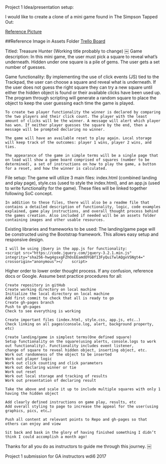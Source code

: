 Project 1 Idea/presentation setup:

I would like to create a clone of a mini game found in The Simpson Tapped Out:

[Reference Picture](https://github.com/trumpetcoder/Project-1/blob/master/IMG_0019.png)

##Reference Image in Assets Folder
[Trello Board](https://trello.com/b/ZJJ9R1HC/project-1-board)

Titled: Treasure Hunter (Working title probably to change)
￼
Game description:
	In this mini game, the user must pick a square to reveal what’s underneath. Hidden under one square is a pile of gems. The user gets a set number of guesses. 

Game functionality:
	By implementing the use of click events (JS) tied to the Trackpad, the user can choose a square and reveal what is underneath. If the user does not guess the right 	square they can try a new square until either the hidden object is found or their available clicks have been used up. The program through scripting will generate a random square to place the object to keep the user guessing each time the game is played. 
	
	To create two player functionality the winner is declared by comparing the two players and their click count. The player with the least amount of clicks will be the winner. A message will alert which player has won. If neither player guesses the square by the end, then a message will be prompted declaring no winner. 
	
	The game will have an available reset to play again. Local storage will keep track of the outcomes: player 1 wins, player 2 wins, and ties. 

	The appearance of the game in simple terms will be a single page that on load will show a game board comprised of squares (number to be determined), a set of instructions on how to play the game, a button for a reset, and how the winner is calculated. 

File setup:
	The game will utilize 3 main files: index.html (combined landing and play page), style.css (used to style the index.html), and an app.js (used to write functionality for the game). These files will be linked together following SoC concept. 

	In addition to these files, there will also be a readme file that contains a detailed description of functionality, logic, code examples explained, game play instructions, and overall thought process behind the games creation. Also included if needed will be an assets folder containing images and other usable resources.

Existing libraries and frameworks to be used:
	The landing/game page will be constructed using the Bootstrap framework. This allows easy setup and responsive design.
	<link rel="stylesheet" href="https://maxcdn.bootstrapcdn.com/bootstrap/3.3.7/css/bootstrap.min.css">

	I will be using jQuery in the app.js for functionality:
	<script src="https://code.jquery.com/jquery-3.2.1.min.js" integrity="sha256-hwg4gsxgFZhOsEEamdOYGBf13FyQuiTwlAQgxVSNgt4=" crossorigin="anonymous"></	script>

Higher order to lower order thought process. If any confusion, reference docs or Google. Assume best practice procedures for all:

	Create repository in gitHub 
	Create working directory on local machine
	Initialize the local directory on local machine
	Add first commit to check that all is ready to go
	Create gh-pages branch 
	Push to gh-pages
	Check to see everything is working

	Create important files (index.html, style.css, app.js, etc..)
	Check linking on all pages(console.log, alert, background property, etc)

	Create landing/game in simplest terms(One defined square)
	Setup functionality on the square(using alerts, console.logs to work out functionality). Functionality includes event listener, 		change of square to reveal hidden object, inserting object, etc.
	Work out randomness of the object to be inserted
	Work out player logic
	Work out click counting and click parameters
	Work out declaring winner or tie
	Work out reset 
	Work out local storage and tracking of results
	Work out presentation of declaring result

	Take the above and scale it up to include multiple squares with only 1 having the hidden object
	
	Add clearly defined instructions on game play, results, etc
	Add overall styling to page to increase the appeal for the user(using graphics, pics, etc…)

	Push all content at relevant points to Repo and gh-pages so that others can enjoy and view

	Sit back and bask in the glory of having finished something I didn’t think I could accomplish a month ago!

Thanks for all you do as instructors to guide me through this journey.
￼

Project 1 submission for GA instructors wdi6 2017 
